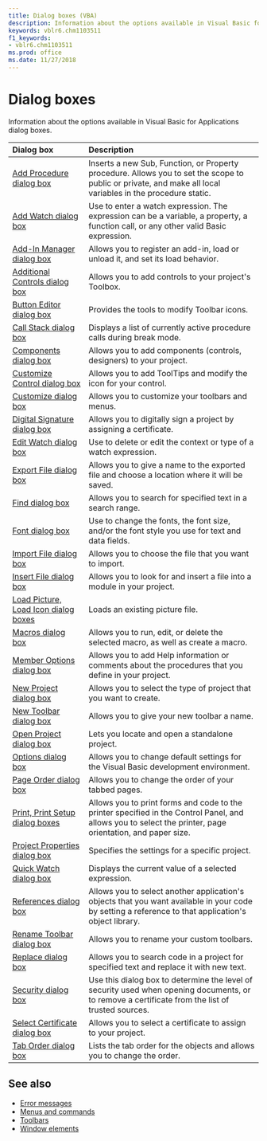 ```yaml
---
title: Dialog boxes (VBA)
description: Information about the options available in Visual Basic for Applications (VBA) dialog boxes.
keywords: vblr6.chm1103511
f1_keywords:
- vblr6.chm1103511
ms.prod: office
ms.date: 11/27/2018 
---
```


# Dialog boxes

Information about the options available in Visual Basic for Applications dialog boxes.

|Dialog box|Description|
|:---------|:----------|
| [Add Procedure dialog box](user-interface-help/add-procedure-dialog-box.md) |Inserts a new Sub, Function, or Property procedure. Allows you to set the scope to public or private, and make all local variables in the procedure static.|
| [Add Watch dialog box](user-interface-help/add-watch-dialog-box.md) |Use to enter a watch expression. The expression can be a variable, a property, a function call, or any other valid Basic expression.| 
| [Add-In Manager dialog box](user-interface-help/add-in-manager-dialog-box.md) |Allows you to register an add-in, load or unload it, and set its load behavior.| 
| [Additional Controls dialog box](user-interface-help/additional-controls-dialog-box.md) |Allows you to add controls to your project's Toolbox.|
| [Button Editor dialog box](user-interface-help/button-editor-dialog-box.md) |Provides the tools to modify Toolbar icons.|
| [Call Stack dialog box](user-interface-help/call-stack-dialog-box.md) |Displays a list of currently active procedure calls during break mode. |
| [Components dialog box](user-interface-help/components-dialog-box.md) |Allows you to add components (controls, designers) to your project.|
| [Customize Control dialog box](user-interface-help/customize-control-dialog-box.md) |Allows you to add ToolTips and modify the icon for your control.|
| [Customize dialog box](user-interface-help/customize-dialog-box.md) |Allows you to customize your toolbars and menus.|
| [Digital Signature dialog box](user-interface-help/digital-signature-dialog-box.md) |Allows you to digitally sign a project by assigning a certificate.|
| [Edit Watch dialog box](user-interface-help/edit-watch-dialog-box.md) |Use to delete or edit the context or type of a watch expression.|
| [Export File dialog box](user-interface-help/export-file-dialog-box.md) |Allows you to give a name to the exported file and choose a location where it will be saved.|
| [Find dialog box](user-interface-help/find-dialog-box.md) |Allows you to search for specified text in a search range.|
| [Font dialog box](user-interface-help/font-dialog-box.md) |Use to change the fonts, the font size, and/or the font style you use for text and data fields.|
| [Import File dialog box](user-interface-help/import-file-dialog-box.md) |Allows you to choose the file that you want to import.|
| [Insert File dialog box](user-interface-help/insert-file-dialog-box.md) |Allows you to look for and insert a file into a module in your project.|
| [Load Picture, Load Icon dialog boxes](user-interface-help/load-picture-load-icon-dialog-boxes.md) |Loads an existing picture file.|
| [Macros dialog box](user-interface-help/macros-dialog-box.md) |Allows you to run, edit, or delete the selected macro, as well as create a macro.|
| [Member Options dialog box](user-interface-help/member-options-dialog-box.md) |Allows you to add Help information or comments about the procedures that you define in your project.|
| [New Project dialog box](user-interface-help/new-project-dialog-box.md) |Allows you to select the type of project that you want to create. |
| [New Toolbar dialog box](user-interface-help/new-toolbar-dialog-box.md) |Allows you to give your new toolbar a name.|
| [Open Project dialog box](user-interface-help/open-project-dialog-box.md) |Lets you locate and open a standalone project.|
| [Options dialog box](user-interface-help/options-dialog-box.md) |Allows you to change default settings for the Visual Basic development environment.|
| [Page Order dialog box](user-interface-help/page-order-dialog-box.md) |Allows you to change the order of your tabbed pages.|
| [Print, Print Setup dialog boxes](user-interface-help/print-setup-dialog-box.md) | Allows you to print forms and code to the printer specified in the Control Panel, and allows you to select the printer, page orientation, and paper size.|
| [Project Properties dialog box](user-interface-help/project-properties-dialog-box.md) |Specifies the settings for a specific project.|
| [Quick Watch dialog box](user-interface-help/quick-watch-dialog-box.md) |Displays the current value of a selected expression. |
| [References dialog box](user-interface-help/references-dialog-box.md) |Allows you to select another application's objects that you want available in your code by setting a reference to that application's object library.|
| [Rename Toolbar dialog box](user-interface-help/rename-toolbar-dialog-box.md) |Allows you to rename your custom toolbars.|
| [Replace dialog box](user-interface-help/replace-dialog-box.md) |Allows you to search code in a project for specified text and replace it with new text.|
| [Security dialog box](user-interface-help/security-dialog-box.md) |Use this dialog box to determine the level of security used when opening documents, or to remove a certificate from the list of trusted sources.|
| [Select Certificate dialog box](user-interface-help/select-certificate-dialog-box.md) |Allows you to select a certificate to assign to your project.|
| [Tab Order dialog box](user-interface-help/tab-order-dialog-box.md) |Lists the tab order for the objects and allows you to change the order.|


## See also

- [Error messages](error-messages.md) 
- [Menus and commands](menus-commands.md) 
- [Toolbars](toolbars.md) 
- [Window elements](window-elements.md) 